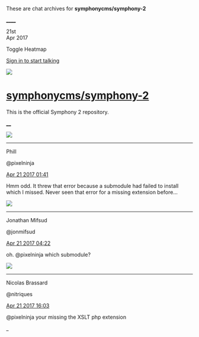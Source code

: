 These are chat archives for **symphonycms/symphony-2**

[__](/symphonycms/symphony-2/archives/2017/04/22)[__](/symphonycms/symphony-2/archives/2017/04/20)

21st  
Apr 2017

Toggle Heatmap

[Sign in to start talking](/login?action=login&button=archive-login)

![](https://avatars-02.gitter.im/group/iv/3/57542c45c43b8c601977197e?s=48)

#  [symphonycms/symphony-2](/symphonycms/symphony-2)

This is the official Symphony 2 repository.

[ __](/orgs/symphonycms/rooms "More symphonycms rooms")

![](https://avatars0.githubusercontent.com/u/274397?v=4&s=30)

____

Phill

@pixelninja

[Apr 21 2017
01:41](https://gitter.im/symphonycms/symphony-2?at=58f96352f22385553d5f7785)

Hmm odd. It threw that error because a submodule had failed to install which I
missed. Never seen that error for a missing extension before...

![](https://avatars1.githubusercontent.com/u/859775?v=4&s=30)

____

Jonathan Mifsud

@jonmifsud

[Apr 21 2017
04:22](https://gitter.im/symphonycms/symphony-2?at=58f989228e4b63533debff9e)

oh. @pixelninja which submodule?

![](https://avatars1.githubusercontent.com/u/771169?v=4&s=30)

____

Nicolas Brassard

@nitriques

[Apr 21 2017
16:03](https://gitter.im/symphonycms/symphony-2?at=58fa2d66f22385553d62bff2)

@pixelninja your missing the XSLT php extension

_


